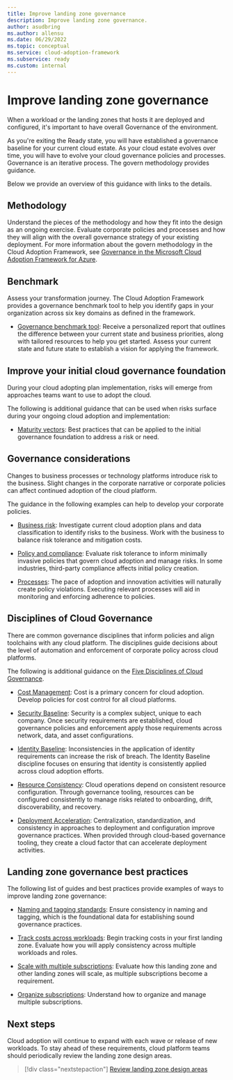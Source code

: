 ```yaml
---
title: Improve landing zone governance
description: Improve landing zone governance.
author: asudbring
ms.author: allensu
ms.date: 06/29/2022
ms.topic: conceptual
ms.service: cloud-adoption-framework
ms.subservice: ready
ms.custom: internal
---
```


# Improve landing zone governance

When a workload or the landing zones that hosts it are deployed and configured, it's important to have overall Governance of the environment.

As you're exiting the Ready state, you will have established a governance baseline for your current cloud estate. As your cloud estate evolves over time, you will have to evolve your cloud governance policies and processes. Governance is an iterative process. The govern methodology provides guidance.

Below we provide an overview of this guidance with links to the details.

## Methodology

Understand the pieces of the methodology and how they fit into the design as an ongoing exercise. Evaluate corporate policies and processes and how they will align with the overall governance strategy of your existing deployment. For more information about the govern methodology in the Cloud Adoption Framework, see [Governance in the Microsoft Cloud Adoption Framework for Azure](/azure/cloud-adoption-framework/govern/).

## Benchmark

Assess your transformation journey. The Cloud Adoption Framework provides a governance benchmark tool to help you identify gaps in your organization across six key domains as defined in the framework.

- [Governance benchmark tool](https://cafbaseline.com/): Receive a personalized report that outlines the difference between your current state and business priorities, along with tailored resources to help you get started. Assess your current state and future state to establish a vision for applying the framework.

## Improve your initial cloud governance foundation

During your cloud adopting plan implementation, risks will emerge from approaches teams want to use to adopt the cloud.

The following is additional guidance that can be used when risks surface during your ongoing cloud adoption and implementation:

- [Maturity vectors](/azure/cloud-adoption-framework/govern/foundation-improvements#maturity-vectors): Best practices that can be applied to the initial governance foundation to address a risk or need.

## Governance considerations

Changes to business processes or technology platforms introduce risk to the business. Slight changes in the corporate narrative or corporate policies can affect continued adoption of the cloud platform.

The guidance in the following examples can help to develop your corporate policies.

- [Business risk](/azure/cloud-adoption-framework/govern/policy-compliance/business-risk): Investigate current cloud adoption plans and data classification to identify risks to the business. Work with the business to balance risk tolerance and mitigation costs.

- [Policy and compliance](/azure/cloud-adoption-framework/govern/policy-compliance/policy-definition): Evaluate risk tolerance to inform minimally invasive policies that govern cloud adoption and manage risks. In some industries, third-party compliance affects initial policy creation.

- [Processes](/azure/cloud-adoption-framework/govern/policy-compliance/processes): The pace of adoption and innovation activities will naturally create policy violations. Executing relevant processes will aid in monitoring and enforcing adherence to policies.

## Disciplines of Cloud Governance

There are common governance disciplines that inform policies and align toolchains with any cloud platform. The disciplines guide decisions about the level of automation and enforcement of corporate policy across cloud platforms.

The following is additional guidance on the [Five Disciplines of Cloud Governance](/azure/cloud-adoption-framework/govern/governance-disciplines#disciplines-of-cloud-governance).

- [Cost Management](/azure/cloud-adoption-framework/govern/cost-management/): Cost is a primary concern for cloud adoption. Develop policies for cost control for all cloud platforms.

- [Security Baseline](/azure/cloud-adoption-framework/govern/security-baseline/): Security is a complex subject, unique to each company. Once security requirements are established, cloud governance policies and enforcement apply those requirements across network, data, and asset configurations.

- [Identity Baseline](/azure/cloud-adoption-framework/govern/identity-baseline/): Inconsistencies in the application of identity requirements can increase the risk of breach. The Identity Baseline discipline focuses on ensuring that identity is consistently applied across cloud adoption efforts.

- [Resource Consistency](/azure/cloud-adoption-framework/govern/resource-consistency/): Cloud operations depend on consistent resource configuration. Through governance tooling, resources can be configured consistently to manage risks related to onboarding, drift, discoverability, and recovery.

- [Deployment Acceleration](/azure/cloud-adoption-framework/govern/deployment-acceleration/): Centralization, standardization, and consistency in approaches to deployment and configuration improve governance practices. When provided through cloud-based governance tooling, they create a cloud factor that can accelerate deployment activities.

## Landing zone governance best practices

The following list of guides and best practices provide examples of ways to improve landing zone governance:

- [Naming and tagging standards](../azure-best-practices/naming-and-tagging.md): Ensure consistency in naming and tagging, which is the foundational data for establishing sound governance practices.

- [Track costs across workloads](../azure-best-practices/track-costs.md): Begin tracking costs in your first landing zone. Evaluate how you will apply consistency across multiple workloads and roles.

- [Scale with multiple subscriptions](../azure-best-practices/scale-subscriptions.md): Evaluate how this landing zone and other landing zones will scale, as multiple subscriptions become a requirement.

- [Organize subscriptions](../landing-zone/design-area/resource-org.md): Understand how to organize and manage multiple subscriptions.

## Next steps

Cloud adoption will continue to expand with each wave or release of new workloads. To stay ahead of these requirements, cloud platform teams should periodically review the landing zone design areas.

> [!div class="nextstepaction"]
> [Review landing zone design areas](../landing-zone/design-areas.md)
